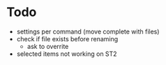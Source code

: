 # Todo

- settings per command (move complete with files)
- check if file exists before renaming
    - ask to overrite
- selected items not working on ST2
